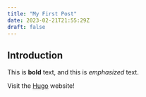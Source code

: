 ```yaml
---
title: "My First Post"
date: 2023-02-21T21:55:29Z
draft: false
---
```


## Introduction

This is **bold** text, and this is *emphasized* text.

Visit the [Hugo](https://gohugo.io) website!
